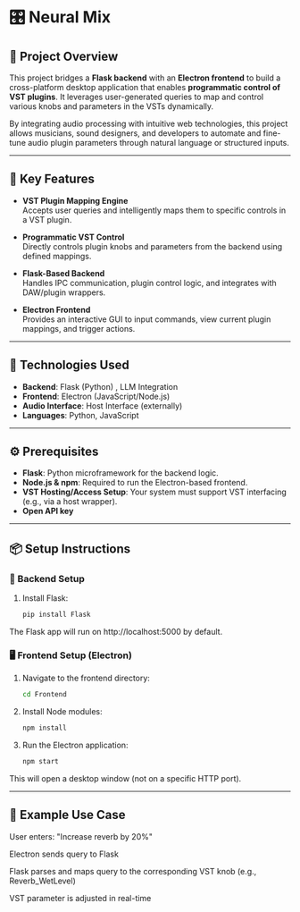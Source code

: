 # 🎛️ Neural Mix

## 🧠 Project Overview

This project bridges a **Flask backend** with an **Electron frontend** to build a cross-platform desktop application that enables **programmatic control of VST plugins**. It leverages user-generated queries to map and control various knobs and parameters in the VSTs dynamically.

By integrating audio processing with intuitive web technologies, this project allows musicians, sound designers, and developers to automate and fine-tune audio plugin parameters through natural language or structured inputs.

---

## 🚀 Key Features

- **VST Plugin Mapping Engine**  
  Accepts user queries and intelligently maps them to specific controls in a VST plugin.

- **Programmatic VST Control**  
  Directly controls plugin knobs and parameters from the backend using defined mappings.

- **Flask-Based Backend**  
  Handles IPC communication, plugin control logic, and integrates with DAW/plugin wrappers.

- **Electron Frontend**  
  Provides an interactive GUI to input commands, view current plugin mappings, and trigger actions.

---

## 🧰 Technologies Used

- **Backend**: Flask (Python) , LLM Integration
- **Frontend**: Electron (JavaScript/Node.js)
- **Audio Interface**: Host Interface (externally)
- **Languages**: Python, JavaScript

---

## ⚙️ Prerequisites

- **Flask**: Python microframework for the backend logic.
- **Node.js & npm**: Required to run the Electron-based frontend.
- **VST Hosting/Access Setup**: Your system must support VST interfacing (e.g., via a host wrapper).
- **Open API key**

---

## 📦 Setup Instructions

### 🔧 Backend Setup

1. Install Flask:
   ```bash
   pip install Flask
   ```
The Flask app will run on http://localhost:5000 by default.

### 🖥️ Frontend Setup (Electron)
1. Navigate to the frontend directory:
   ```bash
   cd Frontend
   ```

2. Install Node modules:
   ```bash
   npm install
   ```

3. Run the Electron application:
   ```bash
   npm start
   ```
This will open a desktop window (not on a specific HTTP port).

---

## 🧪 Example Use Case
User enters: "Increase reverb by 20%"

Electron sends query to Flask

Flask parses and maps query to the corresponding VST knob (e.g., Reverb_WetLevel)

VST parameter is adjusted in real-time
